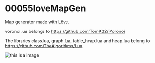# 00055loveMapGen
Map generator made with Löve.

voronoi.lua belongs to https://github.com/TomK32/iVoronoi

The libraries class.lua, graph.lua, table_heap.lua and heap.lua belong to https://github.com/TheAlgorithms/Lua

![this is a image](polygonmap.gif)
